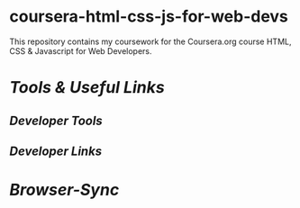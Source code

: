 # coursera-html-css-js-for-web-devs
This repository contains my coursework for the Coursera.org course HTML, CSS &amp; Javascript for Web Developers.

# _**Tools &amp; Useful Links**_
## _Developer Tools_
## _Developer Links_

# _**Browser-Sync**_

